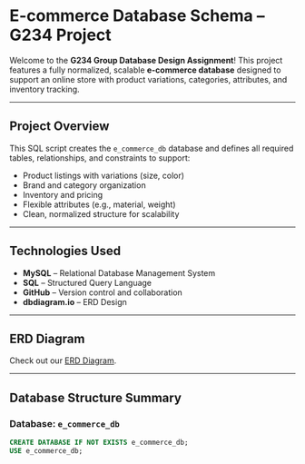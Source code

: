 #  E-commerce Database Schema – G234 Project

Welcome to the **G234 Group Database Design Assignment**! This project features a fully normalized, scalable **e-commerce database** designed to support an online store with product variations, categories, attributes, and inventory tracking.

---

##  Project Overview

This SQL script creates the `e_commerce_db` database and defines all required tables, relationships, and constraints to support:

- Product listings with variations (size, color)
- Brand and category organization
- Inventory and pricing
- Flexible attributes (e.g., material, weight)
- Clean, normalized structure for scalability

---

##  Technologies Used

- **MySQL** – Relational Database Management System  
- **SQL** – Structured Query Language  
- **GitHub** – Version control and collaboration  
- **dbdiagram.io** – ERD Design  

---

##  ERD Diagram

Check out our [ERD Diagram]().

---

##  Database Structure Summary

###  Database: `e_commerce_db`

```sql
CREATE DATABASE IF NOT EXISTS e_commerce_db;
USE e_commerce_db;


